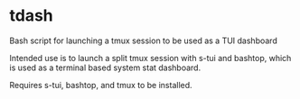 # tdash
Bash script for launching a tmux session to be used as a TUI dashboard

Intended use is to launch a split tmux session with s-tui and bashtop, which is used as a terminal based system stat dashboard.

Requires s-tui, bashtop, and tmux to be installed.
